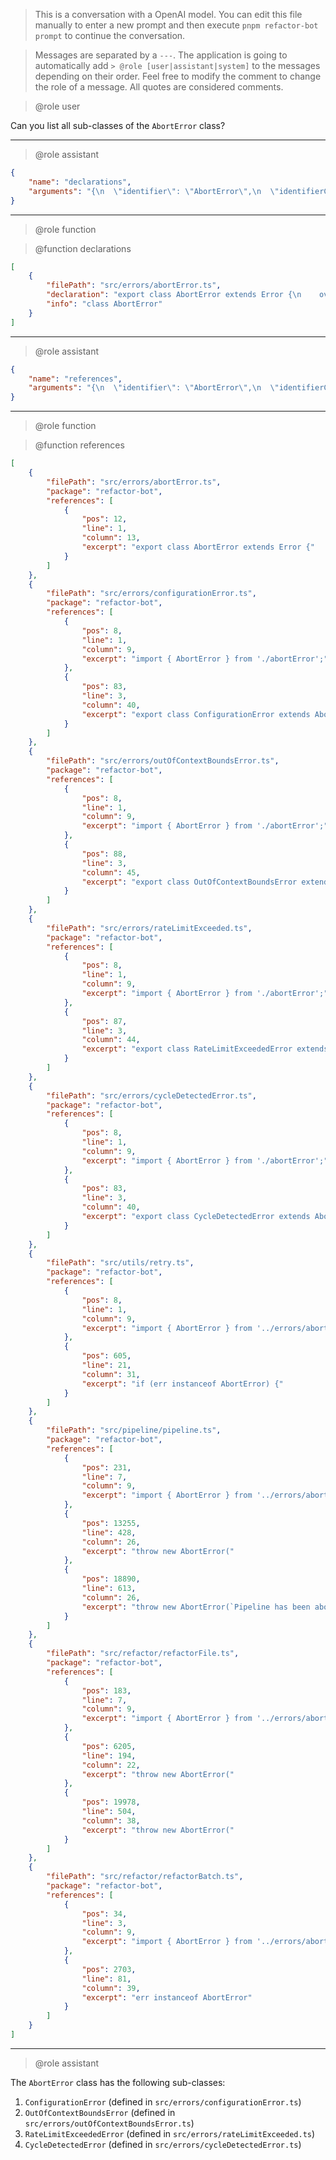 > This is a conversation with a OpenAI model. You can edit this file manually to
> enter a new prompt and then execute `pnpm refactor-bot prompt` to continue the
> conversation.

> Messages are separated by a `---`. The application is going to automatically
> add `> @role [user|assistant|system]` to the messages depending on their
> order. Feel free to modify the comment to change the role of a message. All
> quotes are considered comments.

> @role user

Can you list all sub-classes of the `AbortError` class?

---

> @role assistant

```json
{
    "name": "declarations",
    "arguments": "{\n  \"identifier\": \"AbortError\",\n  \"identifierContext\": \"class\"\n}"
}
```

---

> @role function

> @function declarations

```json
[
    {
        "filePath": "src/errors/abortError.ts",
        "declaration": "export class AbortError extends Error {\n    override name = 'AbortError';\n\n    constructor(\n        message: string,\n        options?: ErrorOptions & Record<string, unknown>\n    ) {\n        super(message, options);\n        Object.assign(this, options);\n    }\n}",
        "info": "class AbortError"
    }
]
```

---

> @role assistant

```json
{
    "name": "references",
    "arguments": "{\n  \"identifier\": \"AbortError\",\n  \"identifierContext\": \"class\"\n}"
}
```

---

> @role function

> @function references

```json
[
    {
        "filePath": "src/errors/abortError.ts",
        "package": "refactor-bot",
        "references": [
            {
                "pos": 12,
                "line": 1,
                "column": 13,
                "excerpt": "export class AbortError extends Error {"
            }
        ]
    },
    {
        "filePath": "src/errors/configurationError.ts",
        "package": "refactor-bot",
        "references": [
            {
                "pos": 8,
                "line": 1,
                "column": 9,
                "excerpt": "import { AbortError } from './abortError';"
            },
            {
                "pos": 83,
                "line": 3,
                "column": 40,
                "excerpt": "export class ConfigurationError extends AbortError {"
            }
        ]
    },
    {
        "filePath": "src/errors/outOfContextBoundsError.ts",
        "package": "refactor-bot",
        "references": [
            {
                "pos": 8,
                "line": 1,
                "column": 9,
                "excerpt": "import { AbortError } from './abortError';"
            },
            {
                "pos": 88,
                "line": 3,
                "column": 45,
                "excerpt": "export class OutOfContextBoundsError extends AbortError {"
            }
        ]
    },
    {
        "filePath": "src/errors/rateLimitExceeded.ts",
        "package": "refactor-bot",
        "references": [
            {
                "pos": 8,
                "line": 1,
                "column": 9,
                "excerpt": "import { AbortError } from './abortError';"
            },
            {
                "pos": 87,
                "line": 3,
                "column": 44,
                "excerpt": "export class RateLimitExceededError extends AbortError {"
            }
        ]
    },
    {
        "filePath": "src/errors/cycleDetectedError.ts",
        "package": "refactor-bot",
        "references": [
            {
                "pos": 8,
                "line": 1,
                "column": 9,
                "excerpt": "import { AbortError } from './abortError';"
            },
            {
                "pos": 83,
                "line": 3,
                "column": 40,
                "excerpt": "export class CycleDetectedError extends AbortError {"
            }
        ]
    },
    {
        "filePath": "src/utils/retry.ts",
        "package": "refactor-bot",
        "references": [
            {
                "pos": 8,
                "line": 1,
                "column": 9,
                "excerpt": "import { AbortError } from '../errors/abortError';"
            },
            {
                "pos": 605,
                "line": 21,
                "column": 31,
                "excerpt": "if (err instanceof AbortError) {"
            }
        ]
    },
    {
        "filePath": "src/pipeline/pipeline.ts",
        "package": "refactor-bot",
        "references": [
            {
                "pos": 231,
                "line": 7,
                "column": 9,
                "excerpt": "import { AbortError } from '../errors/abortError';"
            },
            {
                "pos": 13255,
                "line": 428,
                "column": 26,
                "excerpt": "throw new AbortError("
            },
            {
                "pos": 18890,
                "line": 613,
                "column": 26,
                "excerpt": "throw new AbortError(`Pipeline has been aborted`);"
            }
        ]
    },
    {
        "filePath": "src/refactor/refactorFile.ts",
        "package": "refactor-bot",
        "references": [
            {
                "pos": 183,
                "line": 7,
                "column": 9,
                "excerpt": "import { AbortError } from '../errors/abortError';"
            },
            {
                "pos": 6205,
                "line": 194,
                "column": 22,
                "excerpt": "throw new AbortError("
            },
            {
                "pos": 19978,
                "line": 504,
                "column": 38,
                "excerpt": "throw new AbortError("
            }
        ]
    },
    {
        "filePath": "src/refactor/refactorBatch.ts",
        "package": "refactor-bot",
        "references": [
            {
                "pos": 34,
                "line": 3,
                "column": 9,
                "excerpt": "import { AbortError } from '../errors/abortError';"
            },
            {
                "pos": 2703,
                "line": 81,
                "column": 39,
                "excerpt": "err instanceof AbortError"
            }
        ]
    }
]
```

---

> @role assistant

The `AbortError` class has the following sub-classes:

1. `ConfigurationError` (defined in `src/errors/configurationError.ts`)
2. `OutOfContextBoundsError` (defined in
   `src/errors/outOfContextBoundsError.ts`)
3. `RateLimitExceededError` (defined in `src/errors/rateLimitExceeded.ts`)
4. `CycleDetectedError` (defined in `src/errors/cycleDetectedError.ts`)
